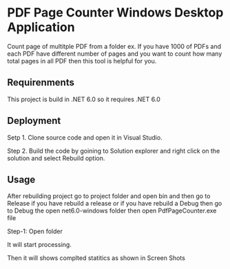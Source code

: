 
# PDF Page Counter Windows Desktop Application

Count page of multitple PDF from a folder ex. If you have 1000 of PDFs and each PDF have different number of pages and you want to count how many total pages in all PDF then this tool is helpful for you.


## Requirenments

This project is build in .NET 6.0 so it requires .NET 6.0
## Deployment

Setp 1. Clone source code and open it in Visual Studio.

Step 2. Build the code by goining to Solution explorer and right click on the solution and select Rebuild option.

## Usage

After rebuilding project go to project folder and open bin and then go to Release if you have rebuild a release or if you have rebuild a Debug then go to Debug the open net6.0-windows folder then open PdfPageCounter.exe file


Step-1: Open folder

It will start processing.

Then it will shows complted statitics as shown in Screen Shots
